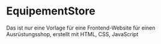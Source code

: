 # EquipementStore
Das ist nur eine Vorlage für eine Frontend-Website für einen Ausrüstungsshop, erstellt mit HTML, CSS, JavaScript
